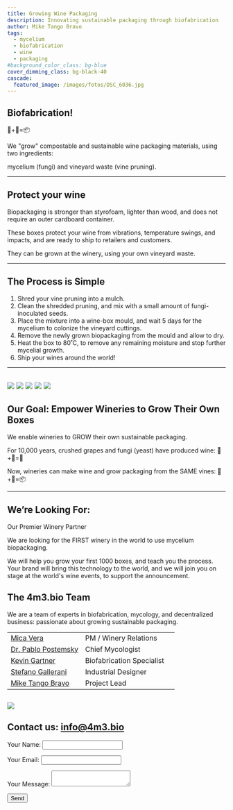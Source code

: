 ```yaml
---
title: Growing Wine Packaging
description: Innovating sustainable packaging through biofabrication
author: Mike Tango Bravo
tags:
  - mycelium
  - biofabrication
  - wine
  - packaging
#background_color_class: bg-blue
cover_dimming_class: bg-black-40
cascade:
  featured_image: /images/fotos/DSC_6036.jpg
---
```


## Biofabrication! 
🍄+🍇=📦

We "grow" compostable and sustainable wine packaging materials, using two ingredients: 

mycelium (fungi) and 
vineyard waste (vine pruning).

---

## Protect your wine

Biopackaging is stronger than styrofoam, lighter than wood, and does not require an outer cardboard container. 

These boxes protect your wine from vibrations, temperature swings, and impacts, and are ready to ship to retailers and customers.

They can be grown at the winery, using your own vineyard waste.

---

## The Process is Simple

1. Shred your vine pruning into a mulch.
2. Clean the shredded pruning, and mix with a small amount of fungi-inoculated seeds.
3. Place the mixture into a wine-box mould, and wait 5 days for the mycelium to colonize the vineyard cuttings. 
4. Remove the newly grown biopackaging from the mould and allow to dry.
5. Heat the box to 80˚C, to remove any remaining moisture and stop further mycelial growth.
6. Ship your wines around the world!

---


![](images/fotos/telegram-cloud-photo-size-1-5017394165876633091-y.jpg)
![](images/fotos/2box_lid.jpg)
![](images/fotos/sixbottle.jpg)
![](images/fotos/empty_shadow.jpg)
![](images/fotos/IMG_3297.JPG)
---

## Our Goal: Empower Wineries to Grow Their Own Boxes

We enable wineries to GROW their own sustainable packaging.

For 10,000 years, crushed grapes and fungi (yeast) have produced wine: 🍄+🍇=🍷

Now, wineries can make wine and grow packaging from the SAME vines: 🍄+🍇=📦

---

## We’re Looking For:

Our Premier Winery Partner

We are looking for the FIRST winery in the world to use mycelium biopackaging. 

We will help you grow your first 1000 boxes, and teach you the process. Your brand will bring this technology to the world, and we will join you on stage at the world's wine events, to support the announcement.
## The 4m3.bio Team

We are a team of experts in biofabrication, mycology, and decentralized business: passionate about growing sustainable packaging.


|                                                                                |                           |     |
| ------------------------------------------------------------------------------ | ------------------------- | --- |
| [Mica Vera](https://www.linkedin.com/in/mica-vera-fernández-0b136a1/)          | PM / Winery Relations     |     |
| [Dr. Pablo Postemsky](https://www.linkedin.com/in/pablo-d-postemsky-70009896/) | Chief Mycologist          |     |
| [Kevin Gartner](https://youtu.be/dQw4w9WgXcQ?si=-2hPaneFe2LBzwxd)              | Biofabrication Specialist |     |
| [Stefano Gallerani ](https://www.linkedin.com/in/stefano-gallerani-8836001a0/) | Industrial Designer       |     |
| [Mike Tango Bravo](https://www.linkedin.com/in/barrowmike/)                    | Project Lead              |     |
![](images/two_squares.jpg)
---

## Contact us: info@4m3.bio

<form name="contact" method="POST" data-netlify="true">
  <input type="hidden" name="form-name" value="contact">
  <p><label>Your Name: <input type="text" name="name"></label></p>
  <p><label>Your Email: <input type="email" name="email"></label></p>
  <p><label>Your Message: <textarea name="message"></textarea></label></p>
  <p><button type="submit">Send</button></p>
</form>


